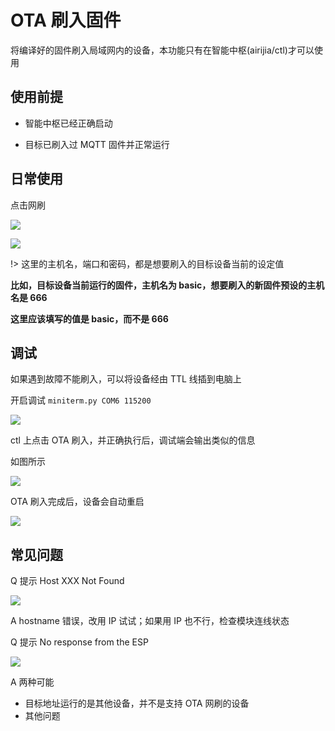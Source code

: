 # OTA 刷入固件

将编译好的固件刷入局域网内的设备，本功能只有在智能中枢(airijia/ctl)才可以使用

## 使用前提
 - 智能中枢已经正确启动
 
 - 目标已刷入过 MQTT 固件并正常运行


## 日常使用

点击网刷

![](https://ws1.sinaimg.cn/large/007fN5Xegy1fwzm9eq0sij30yn0cp74n.jpg)


![](https://ws1.sinaimg.cn/large/007fN5Xegy1fwzmhg6vzhj30ia0eq3yr.jpg)


!> 这里的主机名，端口和密码，都是想要刷入的目标设备当前的设定值

**比如，目标设备当前运行的固件，主机名为 basic，想要刷入的新固件预设的主机名是 666**

**这里应该填写的值是 basic，而不是 666**







## 调试

如果遇到故障不能刷入，可以将设备经由 TTL 线插到电脑上

开启调试
`miniterm.py COM6 115200`







![](https://ws1.sinaimg.cn/large/007fN5Xegy1fwzm0k3baej30ns0kf0vo.jpg)


ctl 上点击 OTA 刷入，并正确执行后，调试端会输出类似的信息

如图所示

![](https://ws1.sinaimg.cn/large/007fN5Xegy1fwzm58hv5zj30mk0n2wil.jpg)



OTA 刷入完成后，设备会自动重启

![](https://ws1.sinaimg.cn/large/007fN5Xegy1fwzm6wsl3mj30s90pbdjn.jpg)






## 常见问题



Q 提示 Host XXX Not Found

![](https://ws1.sinaimg.cn/large/007fN5Xegy1fwzlwi5ydxj30m705g0sq.jpg)


A hostname 错误，改用 IP 试试；如果用 IP 也不行，检查模块连线状态



Q 提示 No response from the ESP

![](https://ws1.sinaimg.cn/large/007fN5Xegy1fwzmjd2ophj30n4046t8q.jpg)

A 两种可能
 - 目标地址运行的是其他设备，并不是支持 OTA 网刷的设备
 - 其他问题










